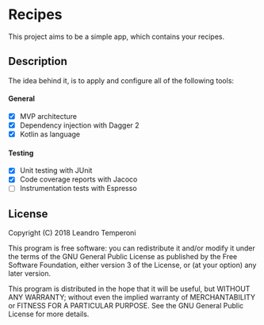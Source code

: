 # Recipes

This project aims to be a simple app, which contains your recipes.

## Description

The idea behind it, is to apply and configure all of the following tools:

#### General

- [X] MVP architecture
- [X] Dependency injection with Dagger 2
- [X] Kotlin as language

#### Testing

- [X] Unit testing with JUnit
- [X] Code coverage reports with Jacoco
- [ ] Instrumentation tests with Espresso

## License

Copyright (C) 2018 Leandro Temperoni

This program is free software: you can redistribute it and/or modify
it under the terms of the GNU General Public License as published by
the Free Software Foundation, either version 3 of the License, or
(at your option) any later version.
    
This program is distributed in the hope that it will be useful,
but WITHOUT ANY WARRANTY; without even the implied warranty of
MERCHANTABILITY or FITNESS FOR A PARTICULAR PURPOSE.  See the
GNU General Public License for more details.
